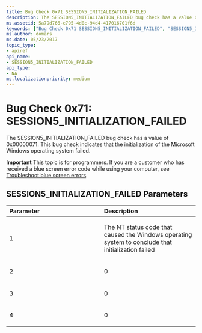 ```yaml
---
title: Bug Check 0x71 SESSION5_INITIALIZATION_FAILED
description: The SESSION5_INITIALIZATION_FAILED bug check has a value of 0x00000071. This bug check indicates that the initialization of the Microsoft Windows operating system failed.
ms.assetid: 5a79d766-c795-4d0c-94d4-417016701f6d
keywords: ["Bug Check 0x71 SESSION5_INITIALIZATION_FAILED", "SESSION5_INITIALIZATION_FAILED"]
ms.author: domars
ms.date: 05/23/2017
topic_type:
- apiref
api_name:
- SESSION5_INITIALIZATION_FAILED
api_type:
- NA
ms.localizationpriority: medium
---
```


# Bug Check 0x71: SESSION5\_INITIALIZATION\_FAILED


The SESSION5\_INITIALIZATION\_FAILED bug check has a value of 0x00000071. This bug check indicates that the initialization of the Microsoft Windows operating system failed.

**Important** This topic is for programmers. If you are a customer who has received a blue screen error code while using your computer, see [Troubleshoot blue screen errors](https://windows.microsoft.com/windows-10/troubleshoot-blue-screen-errors).

## SESSION5\_INITIALIZATION\_FAILED Parameters


<table>
<colgroup>
<col width="50%" />
<col width="50%" />
</colgroup>
<thead>
<tr class="header">
<th align="left">Parameter</th>
<th align="left">Description</th>
</tr>
</thead>
<tbody>
<tr class="odd">
<td align="left"><p>1</p></td>
<td align="left"><p>The NT status code that caused the Windows operating system to conclude that initialization failed</p></td>
</tr>
<tr class="even">
<td align="left"><p>2</p></td>
<td align="left"><p>0</p></td>
</tr>
<tr class="odd">
<td align="left"><p>3</p></td>
<td align="left"><p>0</p></td>
</tr>
<tr class="even">
<td align="left"><p>4</p></td>
<td align="left"><p>0</p></td>
</tr>
</tbody>
</table>

 

 

 




